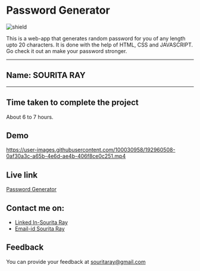 # Password Generator

![shield](https://img.shields.io/badge/-Javascript-viol)

This is a web-app that generates random password for you of any length upto 20 characters. It is done with the help of HTML, CSS and JAVASCRIPT. Go check it out an make your password stronger.

***
## Name: SOURITA RAY
***

## Time taken to complete the project

About 6 to 7 hours.

## Demo
https://user-images.githubusercontent.com/100030958/192960508-0af30a3c-a65b-4e6d-ae4b-406f8ce0c251.mp4


## Live link

[Password Generator](https://password-generator-souritaray.netlify.app/)

## Contact me on:

- [Linked In-Sourita Ray](www.linkedin.com/in/sourita-ray-89bab0212)
- [Email-id Sourita Ray](souritaray@gmail.com)

## Feedback

You can provide your feedback at souritaray@gmail.com




